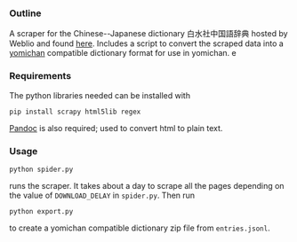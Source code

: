 ### Outline

A scraper for the Chinese--Japanese dictionary 白水社中国語辞典 hosted by Weblio and found [here](https://cjjc.weblio.jp/category/cgkgj/). Includes a script to convert the scraped data into a [yomichan](https://github.com/FooSoft/yomichan-import) compatible dictionary format for use in yomichan.
e
### Requirements

The python libraries needed can be installed with

```
pip install scrapy html5lib regex
```

[Pandoc](https://pandoc.org/index.html) is also required; used to convert html to plain text.

### Usage

```
python spider.py
```

runs the scraper. It takes about a day to scrape all the pages depending on the value of `DOWNLOAD_DELAY` in `spider.py`. Then run

```
python export.py
```

to create a yomichan compatible dictionary zip file from `entries.jsonl`.
